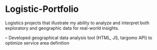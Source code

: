 # Logistic-Portfolio
Logistics projects that illustrate my ability to analyze and interpret both exploratory and geographic data for real-world insights.

– Developed geographical data analysis tool (HTML, JS, targomo API) to optimize service area definition
